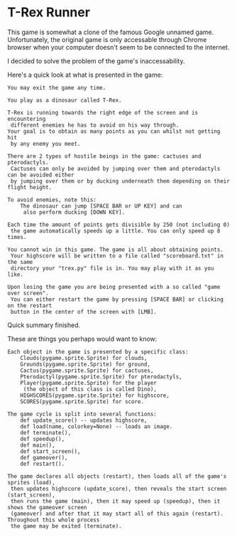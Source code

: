 # T-Rex Runner

This game is somewhat a clone of the famous Google unnamed game.
Unfortunately, the original game is only accessable through Chrome browser
when your computer doesn't seem to be connected to the internet.

I decided to solve the problem of the game's inaccessability.

Here's a quick look at what is presented in the game:
	
	You may exit the game any time.

	You play as a dinosaur called T-Rex.

	T-Rex is running towards the right edge of the screen and is encountering
	 different enemies he has to avoid on his way through.
	Your goal is to obtain as many points as you can whilst not getting hit
	 by any enemy you meet.

	There are 2 types of hostile beings in the game: cactuses and pterodactyls.
	 Cactuses can only be avoided by jumping over them and pterodactyls can be avoided either
	 by jumping over them or by ducking underneath them depending on their flight height.

	To avoid enemies, note this:
		The dinosaur can jump [SPACE BAR or UP KEY] and can
		 also perform ducking [DOWN KEY].

	Each time the amount of points gets divisible by 250 (not including 0)
	 the game automatically speeds up a little. You can only speed up 8 times.

	You cannot win in this game. The game is all about obtaining points.
	 Your highscore will be written to a file called "scoreboard.txt" in the same
	 directory your "trex.py" file is in. You may play with it as you like.

	Upon losing the game you are being presented with a so called "game over screen".
	 You can either restart the game by pressing [SPACE BAR] or clicking on the restart
	 button in the center of the screen with [LMB].

Quick summary finished. 

These are things you perhaps would want to know:
	
	Each object in the game is presented by a specific class:
		Clouds(pygame.sprite.Sprite) for clouds, 
		Grounds(pygame.sprite.Sprite) for ground,
		Cactus(pygame.sprite.Sprite) for cactuses,
		Pterodactyl(pygame.sprite.Sprite) for pterodactyls,
		Player(pygame.sprite.Sprite) for the player 
		 (the object of this class is called Dino),
		HIGHSCORES(pygame.sprite.Sprite) for highscore,
		SCORES(pygame.sprite.Sprite) for score.

	The game cycle is split into several functions:
		def update_score() -- updates highscore,
		def load(name, colorkey=None) -- loads an image.
		def terminate(), 
		def speedup(),
		def main(),
		def start_screen(),
		def gameover(),
		def restart().

	The game declares all objects (restart), then loads all of the game's sprites (load),
	 then updates highscore (update_score), then reveals the start screen (start_screen),
	 then runs the game (main), then it may speed up (speedup), then it shows the gameover screen 
	 (gameover) and after that it may start all of this again (restart). Throughout this whole process
	 the game may be exited (terminate).
